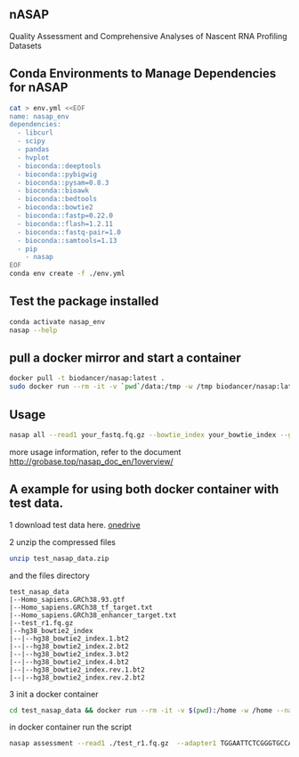 ## nASAP  
Quality Assessment and Comprehensive Analyses of Nascent RNA Profiling Datasets

## Conda Environments to Manage Dependencies for nASAP
```bash
cat > env.yml <<EOF
name: nasap_env
dependencies:
  - libcurl
  - scipy
  - pandas
  - hvplot
  - bioconda::deeptools
  - bioconda::pybigwig
  - bioconda::pysam=0.8.3
  - bioconda::bioawk
  - bioconda::bedtools
  - bioconda::bowtie2
  - bioconda::fastp=0.22.0
  - bioconda::flash=1.2.11
  - bioconda::fastq-pair=1.0
  - bioconda::samtools=1.13
  - pip
    - nasap
EOF
conda env create -f ./env.yml
```

## Test the package installed 
```bash 
conda activate nasap_env
nasap --help 
```


## pull a docker mirror and start a container 
```bash 
docker pull -t biodancer/nasap:latest . 
sudo docker run --rm -it -v `pwd`/data:/tmp -w /tmp biodancer/nasap:latest nasap --help 
```

## Usage 
```bash 
nasap all --read1 your_fastq.fq.gz --bowtie_index your_bowtie_index --gtf your_gtf --output_root output_dir
```
more usage information, refer to the document  
http://grobase.top/nasap_doc_en/1overview/  

## A example for using both docker container with test data. 
1 download test data here.
[onedrive](https://1drv.ms/u/s!AvDRT-KhJYcpgwuo35GDStZ5A5LI?e=bmsEZE)  

2 unzip the compressed files 
```bash
unzip test_nasap_data.zip
```
and the files directory 
```
test_nasap_data  
|--Homo_sapiens.GRCh38.93.gtf  
|--Homo_sapiens.GRCh38_tf_target.txt  
|--Homo_sapiens.GRCh38_enhancer_target.txt  
|--test_r1.fq.gz  
|--hg38_bowtie2_index  
|--|--hg38_bowtie2_index.1.bt2  
|--|--hg38_bowtie2_index.2.bt2  
|--|--hg38_bowtie2_index.3.bt2  
|--|--hg38_bowtie2_index.4.bt2  
|--|--hg38_bowtie2_index.rev.1.bt2  
|--|--hg38_bowtie2_index.rev.2.bt2  
```

3 init a docker container 
```bash
cd test_nasap_data && docker run --rm -it -v $(pwd):/home -w /home --name nasap_container biodancer/nasap /bin/bash
```

in docker container run the script  
```bash
nasap assessment --read1 ./test_r1.fq.gz  --adapter1 TGGAATTCTCGGGTGCCAAGG --bowtie_index ./hg38_bowtie2_index/hg38_bowtie2_index --gtf ./Homo_sapiens.GRCh38.93.gtf --output_root ./test_out
```